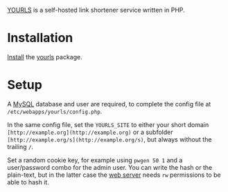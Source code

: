 [YOURLS](https://yourls.org/) is a self-hosted link shortener service written in PHP.

# Installation

[Install](/index.php/Install "Install") the [yourls](https://aur.archlinux.org/packages/yourls/) package.

# Setup

A [MySQL](/index.php/MySQL "MySQL") database and user are required, to complete the config file at `/etc/webapps/yourls/config.php`.

In the same config file, set the `YOURLS_SITE` to either your short domain `[http://example.org](http://example.org)` or a subfolder `[http://example.org/s](http://example.org/s)`, but always without the trailing `/`.

Set a random cookie key, for example using `pwgen 50 1` and a user/password combo for the admin user. You can write the hash or the plain-text, but in the latter case the [web server](/index.php/Web_server "Web server") needs `rw` permissions to be able to hash it.